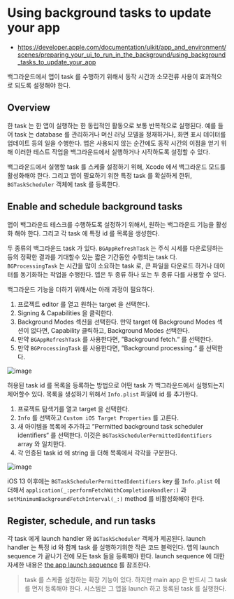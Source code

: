 # Using background tasks to update your app
- https://developer.apple.com/documentation/uikit/app_and_environment/scenes/preparing_your_ui_to_run_in_the_background/using_background_tasks_to_update_your_app

백그라운드에서 앱이 task 를 수행하기 위해서 동작 시간과 소모전류 사용이 효과적으로 되도록 설정해야 한다.

## Overview

한 task 는 한 앱이 실행하는 한 동립적인 활동으로 보통 반복적으로 실행된다.
예를 들어 task 는 database 를 관리하거나 머신 러닝 모델을 정재하거나, 화면 표시 데이터를 업데이트 등의 일을 수행한다.
앱은 사용되지 않는 순간에도 동작 시간의 이점을 얻기 위해 이러한 테스트 작업을 백그라운드에서 실행하거나 시작하도록 설정할 수 있다.

백그라운드에서 실행할 task 를 스케줄 설정하기 위해, Xcode 에서 백그라운드 모드를 활성화해야 한다.
그리고 앱이 필요하기 위한 특정 task 를 확실하게 한뒤, `BGTaskScheduler` 객체에 task 를 등록한다.

## Enable and schedule background tasks

앱이 백그라운드 테스크를 수행하도록 설정하기 위해서, 원하는 백그라운드 기능을 활성화 해야 한다.
그리고 각 task 에 특정 id 를 목록을 생성한다.

두 종류의 백그라운드 task 가 있다.
`BGAppRefreshTask` 는 주식 시세를 다운로딩하는 등의 정확한 결과를 기대할수 있는 짧은 기간동안 수행되는 task 다.
`BGProcessingTask` 는 시간을 많이 소요하는 task 로, 큰 파일을 다운로드 하거나 데이터를 동기화하는 작업을 수행한다.
앱은 두 종류 하나 또는 두 종류 다를 사용할 수 있다.

백그라운드 기능을 더하기 위해서는 아래 과정이 필요하다.

1. 프로젝트 editor 를 열고 원하는 target 을 선택한다.
1. Signing & Capabilities 을 클릭한다.
1. Background Modes 섹션을 선택한다. 만약 target 에 Background Modes 섹션이 없다면, Capability 클릭하고, Background Modes 선택한다.
1. 만약 `BGAppRefreshTask` 를 사용한다면, ”Background fetch.“ 를 선택한다.
1. 만약 `BGProcessingTask` 를 사용한다면, ”Background processing.“ 를 선택한다.

![image](https://github.com/mallamhando/study/assets/30172441/787bca8f-d7f4-4a5b-87bb-b6fce1fe6592)

허용된 task id 를 목록을 등록하는 방법으로 어떤 task 가 백그라운드에서 실행되는지 제어할수 있다.
목록을 생성하기 위해서 `Info.plist` 파일에 id 를 추가한다.

1. 프로젝트 탐색기를 열고 target 을 선택한다.
1. `Info` 를 선택하고 `Custom iOS Target Properties` 를 고른다.
1. 새 아이템을 목록에 추가하고 ”Permitted background task scheduler identifiers“ 를 선택한다. 이것은 `BGTaskSchedulerPermittedIdentifiers` array 와 일치한다.
1. 각 인증된 task id 에 string 을 더해 목록에서 각각을 구분한다.

![image](https://github.com/mallamhando/study/assets/30172441/7bbcae0f-ceaf-40c7-a95f-5b81409c55f6)

iOS 13 이후에는 `BGTaskSchedulerPermittedIdentifiers` key 를 `Info.plist` 에 더해서 `application(_:performFetchWithCompletionHandler:)` 과 `setMinimumBackgroundFetchInterval(_:)` method 를 비활성화해야 한다.

## Register, schedule, and run tasks

각 task 에게 launch handler 와 `BGTaskScheduler` 객체가 제공된다.
launch handler 는 특정 id 와 함께 task 를 실행하기위한 작은 코드 블럭인다.
앱의 launch sequence 가 끝나기 전에 모든 task 들을 등록해야 한다.
launch sequence 에 대한 자세한 내용은 [the app launch sequence](https://developer.apple.com/documentation/uikit/app_and_environment/responding_to_the_launch_of_your_app/about_the_app_launch_sequence) 를 참조한다.

> task 를 스케줄 설정하는 확장 기능이 있다. 하지만 main app 은 반드시 그 task 를 먼저 등록해야 한다.
> 시스템은 그 앱을 launch 하고 등록된 task 를 실행한다.

